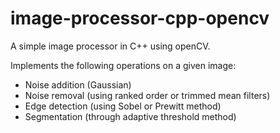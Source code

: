 # image-processor-cpp-opencv
A simple image processor in C++ using openCV.

Implements the following operations on a given image:
- Noise addition (Gaussian)
- Noise removal (using ranked order or trimmed mean filters)
- Edge detection (using Sobel or Prewitt method)
- Segmentation (through adaptive threshold method)
